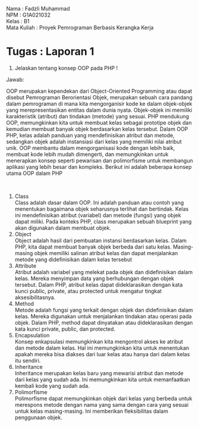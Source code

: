 Nama : Fadzli Muhammad <br>
NPM : G1A021032 <br>
Kelas : B1 <br>
Mata Kuliah : Proyek Pemrograman Berbasis Kerangka Kerja <br>

# Tugas : Laporan 1 <br>

1. Jelaskan tentang konsep OOP pada PHP ! <br>

Jawab: <br>

OOP merupakan kependekan dari Object-Oriented Programming atau dapat disebut Pemrograman Berorientasi Objek, merupakan sebuah cara pandang dalam pemrograman di mana kita mengorganisir kode ke dalam objek-objek yang merepresentasikan entitas dalam dunia nyata. Objek-objek ini memiliki karakteristik (atribut) dan tindakan (metode) yang sesuai. PHP mendukung OOP, memungkinkan kita untuk membuat kelas sebagai prototipe objek dan kemudian membuat banyak objek berdasarkan kelas tersebut. Dalam OOP PHP, kelas adalah panduan yang mendefinisikan atribut dan metode, sedangkan objek adalah instansiasi dari kelas yang memiliki nilai atribut unik. OOP membantu dalam mengorganisasi kode dengan lebih baik, membuat kode lebih mudah dimengerti, dan memungkinkan untuk menerapkan konsep seperti pewarisan dan polimorfisme untuk membangun aplikasi yang lebih besar dan kompleks. Berikut ini adalah beberapa konsep utama OOP dalam PHP

 <br>

1. Class <br>
   Class adalah dasar dalam OOP. Ini adalah panduan atau contoh yang menentukan bagaimana objek seharusnya terlihat dan bertindak. Kelas ini mendefinisikan atribut (variabel) dan metode (fungsi) yang objek dapat miliki. Pada konteks PHP, class merupakan sebuah blueprint yang akan digunakan dalam membuat objek. 
2. Object <br>
   Object adalah hasil dari pembuatan instansi berdasarkan kelas. Dalam PHP, kita dapat membuat banyak objek berbeda dari satu kelas. Masing-masing objek memiliki salinan atribut kelas dan dapat menjalankan metode yang didefinisikan dalam kelas tersebut
3. Attribute <br>
   Atribut adalah variabel yang melekat pada objek dan didefinisikan dalam kelas. Mereka menyimpan data yang berhubungan dengan objek tersebut. Dalam PHP, atribut kelas dapat dideklarasikan dengan kata kunci public, private, atau protected untuk mengatur tingkat aksesibilitasnya.
4. Method <br>
   Metode adalah fungsi yang terkait dengan objek dan didefinisikan dalam kelas. Mereka digunakan untuk menjalankan tindakan atau operasi pada objek. Dalam PHP, method dapat dinyatakan atau dideklarasikan dengan kata kunci private, public, dan protected.
5. Encapsulation <br>
   Konsep enkapsulasi memungkinkan kita mengontrol akses ke atribut dan metode dalam kelas. Hal ini memungkinkan kita untuk menentukan apakah mereka bisa diakses dari luar kelas atau hanya dari dalam kelas itu sendiri.
6. Inheritance <br>
   Inheritance merupakan kelas baru yang mewarisi atribut dan metode dari kelas yang sudah ada. Ini memungkinkan kita untuk memanfaatkan kembali kode yang sudah ada.
7. Polimorfisme <br>
   Polimorfisme dapat memungkinkan objek dari kelas yang berbeda untuk merespons metode dengan nama yang sama dengan cara yang sesuai untuk kelas masing-masing. Ini memberikan fleksibilitas dalam penggunaan objek.
